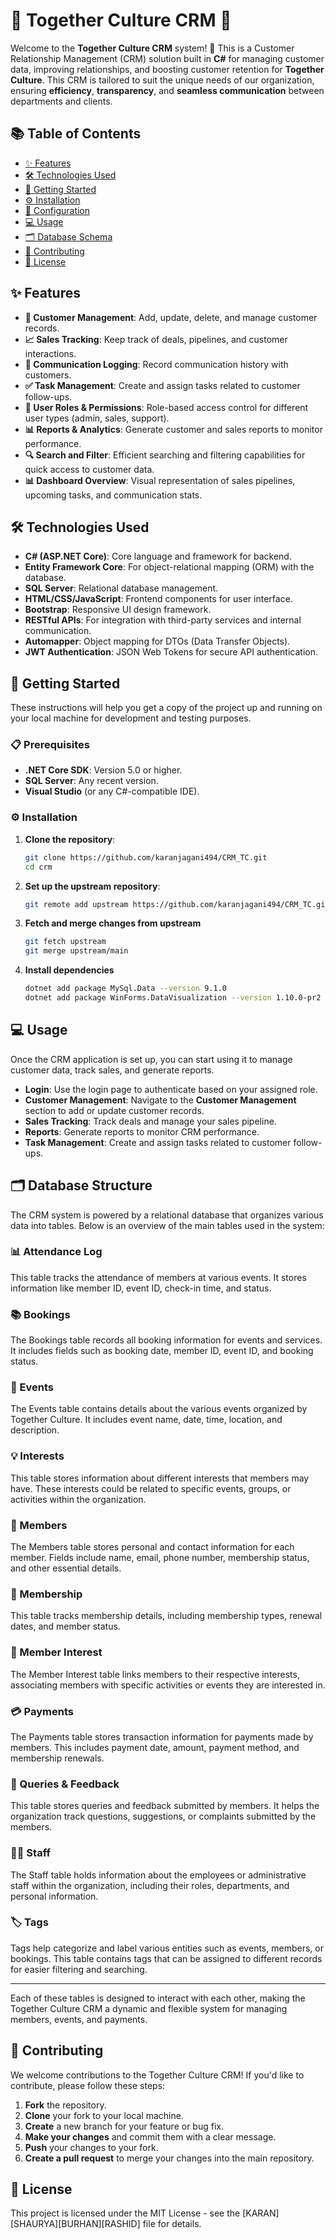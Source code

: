 # 🌟 Together Culture CRM 🌟

Welcome to the **Together Culture CRM** system! 🚀 This is a Customer Relationship Management (CRM) solution built in **C#** for managing customer data, improving relationships, and boosting customer retention for **Together Culture**. This CRM is tailored to suit the unique needs of our organization, ensuring **efficiency**, **transparency**, and **seamless communication** between departments and clients.

## 📚 Table of Contents

- [✨ Features](#features)
- [🛠️ Technologies Used](#technologies-used)
- [🚀 Getting Started](#getting-started)
- [⚙️ Installation](#installation)
- [🔧 Configuration](#configuration)
- [💻 Usage](#usage)
- [🗂️ Database Schema](#database-schema)
- [🤝 Contributing](#contributing)
- [📄 License](#license)

## ✨ Features

- **👤 Customer Management**: Add, update, delete, and manage customer records.
- **📈 Sales Tracking**: Keep track of deals, pipelines, and customer interactions.
- **📝 Communication Logging**: Record communication history with customers.
- **✅ Task Management**: Create and assign tasks related to customer follow-ups.
- **🔐 User Roles & Permissions**: Role-based access control for different user types (admin, sales, support).
- **📊 Reports & Analytics**: Generate customer and sales reports to monitor performance.
- **🔍 Search and Filter**: Efficient searching and filtering capabilities for quick access to customer data.
- **📊 Dashboard Overview**: Visual representation of sales pipelines, upcoming tasks, and communication stats.

## 🛠️ Technologies Used

- **C# (ASP.NET Core)**: Core language and framework for backend.
- **Entity Framework Core**: For object-relational mapping (ORM) with the database.
- **SQL Server**: Relational database management.
- **HTML/CSS/JavaScript**: Frontend components for user interface.
- **Bootstrap**: Responsive UI design framework.
- **RESTful APIs**: For integration with third-party services and internal communication.
- **Automapper**: Object mapping for DTOs (Data Transfer Objects).
- **JWT Authentication**: JSON Web Tokens for secure API authentication.

## 🚀 Getting Started

These instructions will help you get a copy of the project up and running on your local machine for development and testing purposes.

### 📋 Prerequisites

- **.NET Core SDK**: Version 5.0 or higher.
- **SQL Server**: Any recent version.
- **Visual Studio** (or any C#-compatible IDE).

### ⚙️ Installation

1. **Clone the repository**:
   ```bash
   git clone https://github.com/karanjagani494/CRM_TC.git
   cd crm 

2. **Set up the upstream repository**:
   ```bash
   git remote add upstream https://github.com/karanjagani494/CRM_TC.git


3. **Fetch and merge changes from upstream**
   ```bash
   git fetch upstream
   git merge upstream/main

4. **Install dependencies**
   ```bash
   dotnet add package MySql.Data --version 9.1.0
   dotnet add package WinForms.DataVisualization --version 1.10.0-pr2

## 💻 Usage

Once the CRM application is set up, you can start using it to manage customer data, track sales, and generate reports.

- **Login**: Use the login page to authenticate based on your assigned role.
- **Customer Management**: Navigate to the **Customer Management** section to add or update customer records.
- **Sales Tracking**: Track deals and manage your sales pipeline.
- **Reports**: Generate reports to monitor CRM performance.
- **Task Management**: Create and assign tasks related to customer follow-ups.

## 🗂️ Database Structure

The CRM system is powered by a relational database that organizes various data into tables. Below is an overview of the main tables used in the system:

### **📊 Attendance Log**
This table tracks the attendance of members at various events. It stores information like member ID, event ID, check-in time, and status.

### **📚 Bookings**
The Bookings table records all booking information for events and services. It includes fields such as booking date, member ID, event ID, and booking status.

### **🎉 Events**
The Events table contains details about the various events organized by Together Culture. It includes event name, date, time, location, and description.

### **💡 Interests**
This table stores information about different interests that members may have. These interests could be related to specific events, groups, or activities within the organization.

### **👥 Members**
The Members table stores personal and contact information for each member. Fields include name, email, phone number, membership status, and other essential details.

### **📄 Membership**
This table tracks membership details, including membership types, renewal dates, and member status.

### **🧩 Member Interest**
The Member Interest table links members to their respective interests, associating members with specific activities or events they are interested in.

### **💳 Payments**
The Payments table stores transaction information for payments made by members. This includes payment date, amount, payment method, and membership renewals.

### **📝 Queries & Feedback**
This table stores queries and feedback submitted by members. It helps the organization track questions, suggestions, or complaints submitted by the members.

### **👨‍💼 Staff**
The Staff table holds information about the employees or administrative staff within the organization, including their roles, departments, and personal information.

### **🏷️ Tags**
Tags help categorize and label various entities such as events, members, or bookings. This table contains tags that can be assigned to different records for easier filtering and searching.

---

Each of these tables is designed to interact with each other, making the Together Culture CRM a dynamic and flexible system for managing members, events, and payments.

## 🤝 Contributing

We welcome contributions to the Together Culture CRM! If you'd like to contribute, please follow these steps:

1. **Fork** the repository.
2. **Clone** your fork to your local machine.
3. **Create** a new branch for your feature or bug fix.
4. **Make your changes** and commit them with a clear message.
5. **Push** your changes to your fork.
6. **Create a pull request** to merge your changes into the main repository.

## 📄 License

This project is licensed under the MIT License - see the [KARAN][SHAURYA][BURHAN][RASHID] file for details.
